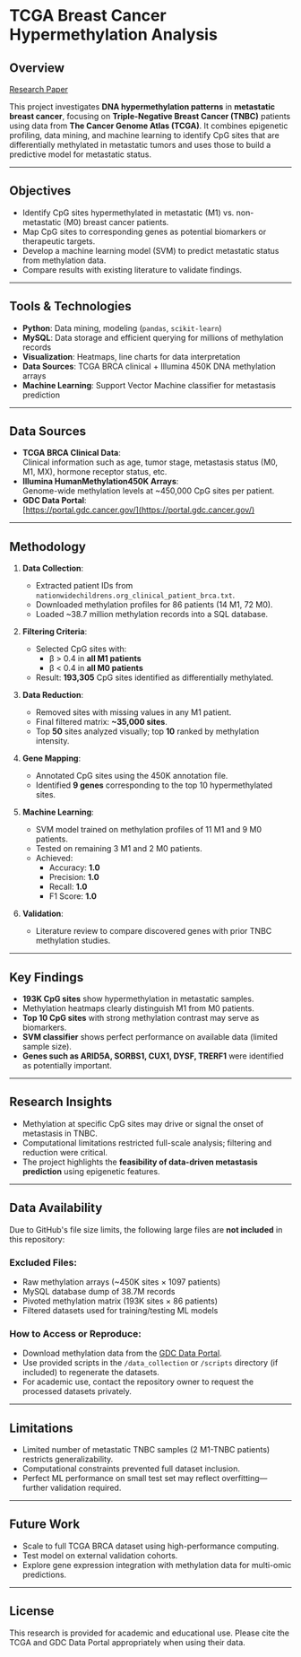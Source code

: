 # TCGA Breast Cancer Hypermethylation Analysis

## Overview

[Research Paper]([url](https://docs.google.com/document/d/1946EeG09cPgDRlKi_8D6Ld2tORhn3289/edit?usp=sharing&ouid=100564994122883841903&rtpof=true&sd=true))

This project investigates **DNA hypermethylation patterns** in **metastatic breast cancer**, focusing on **Triple-Negative Breast Cancer (TNBC)** patients using data from **The Cancer Genome Atlas (TCGA)**. It combines epigenetic profiling, data mining, and machine learning to identify CpG sites that are differentially methylated in metastatic tumors and uses those to build a predictive model for metastatic status.

---

## Objectives

- Identify CpG sites hypermethylated in metastatic (M1) vs. non-metastatic (M0) breast cancer patients.
- Map CpG sites to corresponding genes as potential biomarkers or therapeutic targets.
- Develop a machine learning model (SVM) to predict metastatic status from methylation data.
- Compare results with existing literature to validate findings.

---

## Tools & Technologies

- **Python**: Data mining, modeling (`pandas`, `scikit-learn`)
- **MySQL**: Data storage and efficient querying for millions of methylation records
- **Visualization**: Heatmaps, line charts for data interpretation
- **Data Sources**: TCGA BRCA clinical + Illumina 450K DNA methylation arrays
- **Machine Learning**: Support Vector Machine classifier for metastasis prediction

---

## Data Sources

- **TCGA BRCA Clinical Data**:  
  Clinical information such as age, tumor stage, metastasis status (M0, M1, MX), hormone receptor status, etc.
- **Illumina HumanMethylation450K Arrays**:  
  Genome-wide methylation levels at ~450,000 CpG sites per patient.
- **GDC Data Portal**:  
  [https://portal.gdc.cancer.gov/](https://portal.gdc.cancer.gov/)

---

## Methodology

1. **Data Collection**:
   - Extracted patient IDs from `nationwidechildrens.org_clinical_patient_brca.txt`.
   - Downloaded methylation profiles for 86 patients (14 M1, 72 M0).
   - Loaded ~38.7 million methylation records into a SQL database.

2. **Filtering Criteria**:
   - Selected CpG sites with:
     - β > 0.4 in **all M1 patients**
     - β < 0.4 in **all M0 patients**
   - Result: **193,305** CpG sites identified as differentially methylated.

3. **Data Reduction**:
   - Removed sites with missing values in any M1 patient.
   - Final filtered matrix: **~35,000 sites**.
   - Top **50** sites analyzed visually; top **10** ranked by methylation intensity.

4. **Gene Mapping**:
   - Annotated CpG sites using the 450K annotation file.
   - Identified **9 genes** corresponding to the top 10 hypermethylated sites.

5. **Machine Learning**:
   - SVM model trained on methylation profiles of 11 M1 and 9 M0 patients.
   - Tested on remaining 3 M1 and 2 M0 patients.
   - Achieved:
     - Accuracy: **1.0**
     - Precision: **1.0**
     - Recall: **1.0**
     - F1 Score: **1.0**

6. **Validation**:
   - Literature review to compare discovered genes with prior TNBC methylation studies.

---

## Key Findings

- **193K CpG sites** show hypermethylation in metastatic samples.
- Methylation heatmaps clearly distinguish M1 from M0 patients.
- **Top 10 CpG sites** with strong methylation contrast may serve as biomarkers.
- **SVM classifier** shows perfect performance on available data (limited sample size).
- **Genes such as ARID5A, SORBS1, CUX1, DYSF, TRERF1** were identified as potentially important.

---

## Research Insights

- Methylation at specific CpG sites may drive or signal the onset of metastasis in TNBC.
- Computational limitations restricted full-scale analysis; filtering and reduction were critical.
- The project highlights the **feasibility of data-driven metastasis prediction** using epigenetic features.

---

## Data Availability

Due to GitHub's file size limits, the following large files are **not included** in this repository:

### Excluded Files:
- Raw methylation arrays (~450K sites × 1097 patients)
- MySQL database dump of 38.7M records
- Pivoted methylation matrix (193K sites × 86 patients)
- Filtered datasets used for training/testing ML models

### How to Access or Reproduce:
- Download methylation data from the [GDC Data Portal](https://portal.gdc.cancer.gov/).
- Use provided scripts in the `/data_collection` or `/scripts` directory (if included) to regenerate the datasets.
- For academic use, contact the repository owner to request the processed datasets privately.

---

## Limitations

- Limited number of metastatic TNBC samples (2 M1-TNBC patients) restricts generalizability.
- Computational constraints prevented full dataset inclusion.
- Perfect ML performance on small test set may reflect overfitting—further validation required.

---

## Future Work

- Scale to full TCGA BRCA dataset using high-performance computing.
- Test model on external validation cohorts.
- Explore gene expression integration with methylation data for multi-omic predictions.

---

## License

This research is provided for academic and educational use. Please cite the TCGA and GDC Data Portal appropriately when using their data.

